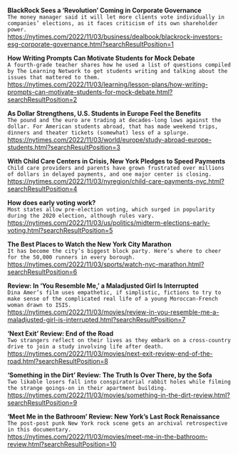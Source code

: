 **BlackRock Sees a ‘Revolution’ Coming in Corporate Governance**\
`The money manager said it will let more clients vote individually in companies’ elections, as it faces criticism of its own shareholder power.`\
https://nytimes.com/2022/11/03/business/dealbook/blackrock-investors-esg-corporate-governance.html?searchResultPosition=1

**How Writing Prompts Can Motivate Students for Mock Debate**\
`A fourth-grade teacher shares how he used a list of questions compiled by The Learning Network to get students writing and talking about the issues that mattered to them.`\
https://nytimes.com/2022/11/03/learning/lesson-plans/how-writing-prompts-can-motivate-students-for-mock-debate.html?searchResultPosition=2

**As Dollar Strengthens, U.S. Students in Europe Feel the Benefits**\
`The pound and the euro are trading at decades-long lows against the dollar. For American students abroad, that has made weekend trips, dinners and theater tickets (somewhat) less of a splurge.`\
https://nytimes.com/2022/11/03/world/europe/study-abroad-europe-students.html?searchResultPosition=3

**With Child Care Centers in Crisis, New York Pledges to Speed Payments**\
`Child care providers and parents have grown frustrated over millions of dollars in delayed payments, and one major center is closing.`\
https://nytimes.com/2022/11/03/nyregion/child-care-payments-nyc.html?searchResultPosition=4

**How does early voting work?**\
`Most states allow pre-election voting, which surged in popularity during the 2020 election, although rules vary.`\
https://nytimes.com/2022/11/03/us/politics/midterm-elections-early-voting.html?searchResultPosition=5

**The Best Places to Watch the New York City Marathon**\
`It has become the city’s biggest block party. Here’s where to cheer for the 50,000 runners in every borough.`\
https://nytimes.com/2022/11/03/sports/watch-nyc-marathon.html?searchResultPosition=6

**Review: In ‘You Resemble Me,’ a Maladjusted Girl Is Interrupted**\
`Dina Amer’s film uses empathetic, if simplistic, fictions to try to make sense of the complicated real life of a young Moroccan-French woman drawn to ISIS.`\
https://nytimes.com/2022/11/03/movies/review-in-you-resemble-me-a-maladjusted-girl-is-interrupted.html?searchResultPosition=7

**‘Next Exit’ Review: End of the Road**\
`Two strangers reflect on their lives as they embark on a cross-country drive to join a study involving life after death.`\
https://nytimes.com/2022/11/03/movies/next-exit-review-end-of-the-road.html?searchResultPosition=8

**‘Something in the Dirt’ Review: The Truth Is Over There, by the Sofa**\
`Two likable losers fall into conspiratorial rabbit holes while filming the strange goings-on in their apartment building.`\
https://nytimes.com/2022/11/03/movies/something-in-the-dirt-review.html?searchResultPosition=9

**‘Meet Me in the Bathroom’ Review: New York’s Last Rock Renaissance**\
`The post-post punk New York rock scene gets an archival retrospective in this documentary.`\
https://nytimes.com/2022/11/03/movies/meet-me-in-the-bathroom-review.html?searchResultPosition=10

